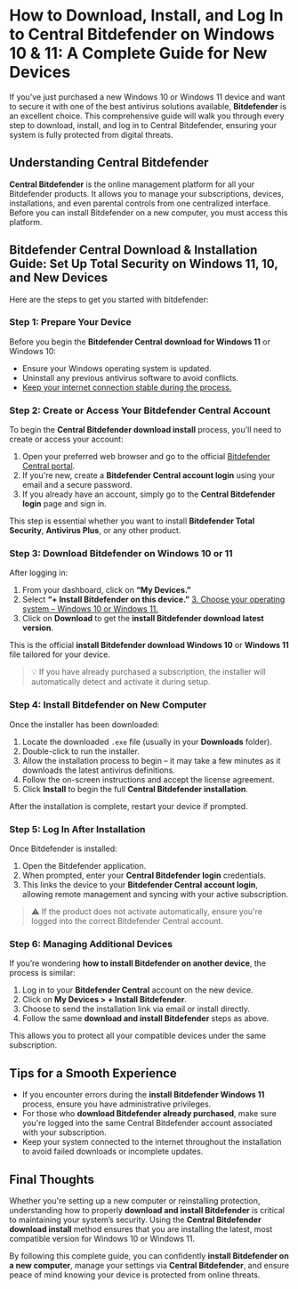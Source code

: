 # How to Download, Install, and Log In to Central Bitdefender on Windows 10 & 11: A Complete Guide for New Devices

If you’ve just purchased a new Windows 10 or Windows 11 device and want to secure it with one of the best antivirus solutions available, **Bitdefender** is an excellent choice. This comprehensive guide will walk you through every step to download, install, and log in to Central Bitdefender, ensuring your system is fully protected from digital threats.


## Understanding Central Bitdefender

**Central Bitdefender** is the online management platform for all your Bitdefender products. It allows you to manage your subscriptions, devices, installations, and even parental controls from one centralized interface. Before you can install Bitdefender on a new computer, you must access this platform.


## Bitdefender Central Download & Installation Guide: Set Up Total Security on Windows 11, 10, and New Devices

Here are the steps to get you started with bitdefender:


### Step 1: Prepare Your Device

Before you begin the **Bitdefender Central download for Windows 11** or Windows 10:

- Ensure your Windows operating system is updated.
- Uninstall any previous antivirus software to avoid conflicts.
- [Keep your internet connection stable during the process.](https://bitdefenderforusers.readthedocs.io/)



### Step 2: Create or Access Your Bitdefender Central Account

To begin the **Central Bitdefender download install** process, you'll need to create or access your account:

1. Open your preferred web browser and go to the official [Bitdefender Central portal](https://central.bitdefender.com).
2. If you're new, create a **Bitdefender Central account login** using your email and a secure password.
3. If you already have an account, simply go to the **Central Bitdefender login** page and sign in.

This step is essential whether you want to install **Bitdefender Total Security**, **Antivirus Plus**, or any other product.



### Step 3: Download Bitdefender on Windows 10 or 11

After logging in:

1. From your dashboard, click on **“My Devices.”**
2. Select **“+ Install Bitdefender on this device.”**
[3. Choose your operating system – Windows 10 or Windows 11.](https://bitdefenderforusers.readthedocs.io/)
4. Click on **Download** to get the **install Bitdefender download latest version**.

This is the official **install Bitdefender download Windows 10** or **Windows 11** file tailored for your device.

> 💡 If you have already purchased a subscription, the installer will automatically detect and activate it during setup.



### Step 4: Install Bitdefender on New Computer

Once the installer has been downloaded:

1. Locate the downloaded `.exe` file (usually in your **Downloads** folder).
2. Double-click to run the installer.
3. Allow the installation process to begin – it may take a few minutes as it downloads the latest antivirus definitions.
4. Follow the on-screen instructions and accept the license agreement.
5. Click **Install** to begin the full **Central Bitdefender installation**.

After the installation is complete, restart your device if prompted.



### Step 5: Log In After Installation

Once Bitdefender is installed:

1. Open the Bitdefender application.
2. When prompted, enter your **Central Bitdefender login** credentials.
3. This links the device to your **Bitdefender Central account login**, allowing remote management and syncing with your active subscription.

> ⚠️ If the product does not activate automatically, ensure you're logged into the correct Bitdefender Central account.



### Step 6: Managing Additional Devices

If you’re wondering **how to install Bitdefender on another device**, the process is similar:

1. Log in to your **Bitdefender Central** account on the new device.
2. Click on **My Devices > + Install Bitdefender**.
3. Choose to send the installation link via email or install directly.
4. Follow the same **download and install Bitdefender** steps as above.

This allows you to protect all your compatible devices under the same subscription.



## Tips for a Smooth Experience

- If you encounter errors during the **install Bitdefender Windows 11** process, ensure you have administrative privileges.
- For those who **download Bitdefender already purchased**, make sure you're logged into the same Central Bitdefender account associated with your subscription.
- Keep your system connected to the internet throughout the installation to avoid failed downloads or incomplete updates.



## Final Thoughts

Whether you're setting up a new computer or reinstalling protection, understanding how to properly **download and install Bitdefender** is critical to maintaining your system’s security. Using the **Central Bitdefender download install** method ensures that you are installing the latest, most compatible version for Windows 10 or Windows 11.

By following this complete guide, you can confidently **install Bitdefender on a new computer**, manage your settings via **Central Bitdefender**, and ensure peace of mind knowing your device is protected from online threats.
